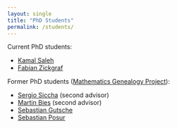 ```yaml
---
layout: single
title: "PhD Students"
permalink: /students/
---
```

Current PhD students:
* [Kamal Saleh](https://github.com/kamalsaleh)
* [Fabian Zickgraf](https://github.com/zickgraf)

Former PhD students ([Mathematics Genealogy Project](https://www.genealogy.math.ndsu.nodak.edu/id.php?id=61353)):
* [Sergio Siccha](https://orcid.org/0000-0002-2839-5265/) (second advisor)
* [Martin Bies](https://martinbies.github.io/) (second advisor)
* [Sebastian Gutsche](https://sebasguts.github.io/)
* [Sebastian Posur](https://sebastianpos.github.io/)
